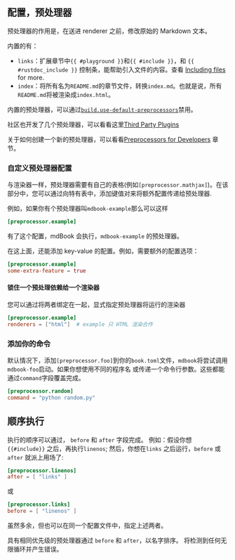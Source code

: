 ## 配置，预处理器

预处理器的作用是，在送进 renderer 之前，修改原始的 Markdown 文本。

内置的有：

- `links`：扩展章节中`{{ #playground }}`和`{{ #include }}`，和 `{{ #rustdoc_include }}` 控制条，能帮助引入文件的内容。查看 [Including files] for more.
- `index`：将所有名为`README.md`的章节文件，转换`index.md`。也就是说，所有`README.md`将被渲染成`index.html`。

内置的预处理器，可以通过[`build.use-default-preprocessors`]禁用。

社区也开发了几个预处理器，可以看看这里[Third Party Plugins]

关于如何创建一个新的预处理器，可以看看[Preprocessors for Developers] 章节。

[including files]: ../mdbook.zh.md#including-files
[`build.use-default-preprocessors`]: general.zh.md#build-options
[third party plugins]: https://github.com/rust-lang/mdBook/wiki/Third-party-plugins
[preprocessors for developers]: ../../for_developers/preprocessors.zh.md

### 自定义预处理器配置

与渲染器一样，预处理器需要有自己的表格(例如`[preprocessor.mathjax]`)。在该部分中，您可以通过向特有表中，添加键值对来将额外配置传递给预处理器.

例如，如果你有个预处理器叫`mdbook-example`那么可以这样

```toml
[preprocessor.example]
```

有了这个配置，mdBook 会执行，`mdbook-example` 的预处理器。

在这上面，还能添加 key-value 的配置。例如，需要额外的配置选项：

```toml
[preprocessor.example]
some-extra-feature = true
```

#### 锁住一个预处理依赖给一个渲染器

您可以通过将两者绑定在一起，显式指定预处理器将运行的渲染器

```toml
[preprocessor.example]
renderers = ["html"]  # example 只 HTML 渲染合作
```

### 添加你的命令

默认情况下，添加`[preprocessor.foo]`到你的`book.toml`文件，`mdbook`将尝试调用`mdbook-foo`启动。如果你想使用不同的程序名 或传递一个命令行参数。这些都能通过`command`字段覆盖完成。

```toml
[preprocessor.random]
command = "python random.py"
```

## 顺序执行

执行的顺序可以通过， `before` 和 `after` 字段完成。
例如：假设你想 `{{#include}}` 之后，再执行`linenos`; 然后，你想在`links` 之后运行，`before` 或 `after` 就派上用场了:

```toml
[preprocessor.linenos]
after = [ "links" ]
```

或

```toml
[preprocessor.links]
before = [ "linenos" ]
```

虽然多余，但也可以在同一个配置文件中，指定上述两者。

具有相同优先级的预处理器通过 `before` 和 `after`，以名字排序。
将检测到任何无限循环并产生错误。
